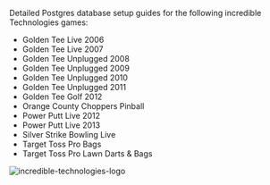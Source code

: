 Detailed Postgres database setup guides for the following incredible Technologies games:

- Golden Tee Live 2006
- Golden Tee Live 2007
- Golden Tee Unplugged 2008
- Golden Tee Unplugged 2009
- Golden Tee Unplugged 2010
- Golden Tee Unplugged 2011
- Golden Tee Golf 2012
- Orange County Choppers Pinball
- Power Putt Live 2012
- Power Putt Live 2013
- Silver Strike Bowling Live
- Target Toss Pro Bags
- Target Toss Pro Lawn Darts & Bags

![incredible-technologies-logo](https://github.com/user-attachments/assets/b4cc8719-e2e0-4cce-a085-665f360d3523)
